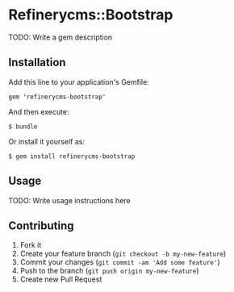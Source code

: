 # Refinerycms::Bootstrap

TODO: Write a gem description

## Installation

Add this line to your application's Gemfile:

    gem 'refinerycms-bootstrap'

And then execute:

    $ bundle

Or install it yourself as:

    $ gem install refinerycms-bootstrap

## Usage

TODO: Write usage instructions here

## Contributing

1. Fork it
2. Create your feature branch (`git checkout -b my-new-feature`)
3. Commit your changes (`git commit -am 'Add some feature'`)
4. Push to the branch (`git push origin my-new-feature`)
5. Create new Pull Request
